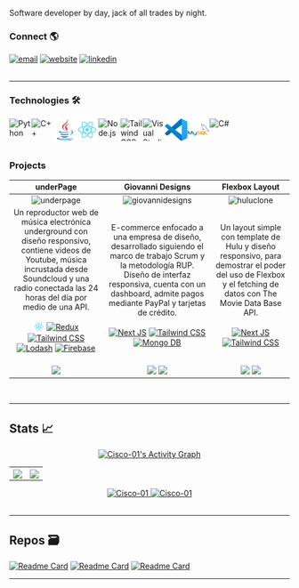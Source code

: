 Software developer by day, jack of all trades by night.

### Connect 🌎
[![email](https://img.shields.io/badge/Email-black?style=for-the-badge&logo=gmail&logoColor=white&labelColor=black)][email]
[![website](https://img.shields.io/badge/Portfolio-black?style=for-the-badge&logo=react&logoColor=white&labelColor=black)][website]
[![linkedin](https://img.shields.io/badge/linkedin-black?style=for-the-badge&logo=linkedin&logoColor=white&labelColor=black)][linkedin]
<br />
<br />

---
### Technologies 🛠
[<img align="left" alt="Python" width="40px" height="40px" src="https://brandslogos.com/wp-content/uploads/images/large/python-logo.png" />][github]
[<img align="left" alt="C++" width="40px" height="40px" src="https://upload.wikimedia.org/wikipedia/commons/thumb/1/18/ISO_C%2B%2B_Logo.svg/1822px-ISO_C%2B%2B_Logo.svg.png" />][github]
[<img align="left" alt="Java" width="40px" height="40px" src="https://raw.githubusercontent.com/devicons/devicon/master/icons/java/java-original.svg" />][github]
[<img align="left" alt="React" width="40px" height="40px" src="https://raw.githubusercontent.com/github/explore/80688e429a7d4ef2fca1e82350fe8e3517d3494d/topics/react/react.png" />][github]
[<img align="left" alt="Node.js" width="40px" height="40px" src="https://user-images.githubusercontent.com/68158625/111181059-a39a2200-85be-11eb-936e-f35d0c02ff0f.png" />][github]
[<img align="left" alt="Tailwind CSS" width="40px" height="40px" src="https://upload.wikimedia.org/wikipedia/commons/d/d5/Tailwind_CSS_Logo.svg" />][github]
[<img align="left" alt="Visual Studio" width="40px" height="40px" src="https://upload.wikimedia.org/wikipedia/commons/5/59/Visual_Studio_Icon_2019.svg" />][github]
[<img align="left" alt="Visual Studio Code" width="40px" height="40px" src="https://raw.githubusercontent.com/github/explore/80688e429a7d4ef2fca1e82350fe8e3517d3494d/topics/visual-studio-code/visual-studio-code.png" />][github]
[<img align="left" alt="mysql" width="40px" height="40px" src="https://raw.githubusercontent.com/devicons/devicon/master/icons/mysql/mysql-original-wordmark.svg" />][github]
[<img align="left" alt="C#" width="40px" height="40px" src="https://www.freeiconspng.com/uploads/c-logo-icon-18.png" />][github]

<br />
<br />
<br />

### Projects

| underPage | Giovanni Designs | Flexbox Layout |
|:------:|:---------:|:----------------------:|
| ![underpage](https://i.imgur.com/rAKhrkp.png) | ![giovannidesigns](https://i.imgur.com/w74NI54.png) | ![huluclone](https://i.imgur.com/MEvDpwi.png) |
| Un reproductor web de música electrónica underground con diseño responsivo, contiene videos de Youtube, música incrustada desde Soundcloud y una radio conectada las 24 horas del día por medio de una API.<br><br>[<img align="center" alt="React" width="20px" height="20px" src="https://raw.githubusercontent.com/github/explore/80688e429a7d4ef2fca1e82350fe8e3517d3494d/topics/react/react.png" />][github] [<img align="center" alt="Redux" width="20px" height="20px" src="https://cdn.freebiesupply.com/logos/large/2x/redux-logo-png-transparent.png" />][github] [<img align="center" alt="Tailwind CSS" width="20px" height="20px" src="https://upload.wikimedia.org/wikipedia/commons/d/d5/Tailwind_CSS_Logo.svg" />][github] [<img align="center" alt="Lodash" width="20px" height="20px" src="https://cdn.freebiesupply.com/logos/large/2x/lodash-logo-png-transparent.png" />][github] [<img align="center" alt="Firebase" width="20px" height="20px" src="https://cdn.freebiesupply.com/logos/large/2x/firebase-1-logo-png-transparent.png" />][github]<br><br> | E-commerce enfocado a una empresa de diseño, desarrollado siguiendo el marco de trabajo Scrum y la metodología RUP. Diseño de interfaz responsiva, cuenta con un dashboard, admite pagos mediante PayPal y tarjetas de crédito.<br><br>[<img align="center" alt="Next JS" width="20px" height="20px" src="https://seeklogo.com/images/N/next-js-logo-8FCFF51DD2-seeklogo.com.png" />][github] [<img align="center" alt="Tailwind CSS" width="20px" height="20px" src="https://upload.wikimedia.org/wikipedia/commons/d/d5/Tailwind_CSS_Logo.svg" />][github] [<img align="center" alt="Mongo DB" width="20px" height="20px" src="https://cdn.worldvectorlogo.com/logos/mongodb-icon-1.svg" />][github] | Un layout simple con template de Hulu y diseño responsivo, para demostrar el poder del uso de Flexbox y el fetching de datos con The Movie Data Base API.<br><br>[<img align="center" alt="Next JS" width="20px" height="20px" src="https://seeklogo.com/images/N/next-js-logo-8FCFF51DD2-seeklogo.com.png" />][github] [<img align="center" alt="Tailwind CSS" width="20px" height="20px" src="https://upload.wikimedia.org/wikipedia/commons/d/d5/Tailwind_CSS_Logo.svg" />][github] |
| <a href="https://underpage-raversound.web.app" target="_blank" rel="noopener noreferrer"><img src="https://img.shields.io/badge/🌐 Website-DC2626"></a> | <a href="https://github.com/Cisco-01/Design-Store-eCommerce"><img src="https://img.shields.io/badge/🔮 Repo-84CC16"></a> <a href="https://giovanni-designs.vercel.app" target="_blank" rel="noopener noreferrer"><img src="https://img.shields.io/badge/🌐 Website-1C1917"></a> | <a href="https://github.com/Cisco-01/hulu-clone-cgcl"><img src="https://img.shields.io/badge/🔮 Repo-15E47D"></a> <a href="https://hulu-clone-cgcl.vercel.app" target="_blank" rel="noopener noreferrer"><img src="https://img.shields.io/badge/🌐 Website-06202A"></a> |

<br />

---
## Stats 📈
<center>
  <a href="https://github.com/Cisco-01/github-readme-activity-graph" target="_blank" rel="noopener noreferrer"><img alt="Cisco-01's Activity Graph" src="https://activity-graph.herokuapp.com/graph?username=Cisco-01&bg_color=0D1117&color=38D252&line=1F6FEA&point=38D252&hide_border=true&hide_title=true&area=true&area_color=FEFEFE" /></a>
  <table>
  <tr>
    <td>
      <img align="center" src="https://github-readme-streak-stats.herokuapp.com/?user=Cisco-01&hide_border=true&theme=github-dark"/>
    </td>
    <td>
      <img align="center" src="https://github-readme-stats.vercel.app/api?username=Cisco-01&count_private=true&hide_border=true&bg_color=0D1117&text_color=38D252&title_color=FEFEFE&icon_color=f5b700&show_icons=true" />
    </td>
    <!--<td>
      <img align="center" src="https://github-readme-stats.vercel.app/api/top-langs?username=Cisco-01&show_icons=true&hide_border=true&bg_color=0D1117&text_color=38D252&icon_color=f5b700&title_color=FEFEFE&langs_count=10&locale=en&layout=compact" alt="Cisco-01" />       </td>-->
  </tr>
  </table>
  <a href="https://github.com/Cisco-01?tab=followers" target="_blank" rel="noopener noreferrer">
    <img src="https://img.shields.io/github/followers/Cisco-01?label=Followers&style=social" alt="Cisco-01">
    <img src="https://komarev.com/ghpvc/?username=Cisco-01&label=Profile%20views&style=flat&color=grey" alt="Cisco-01" />
  </a>

</center>
<br />

---
## Repos 🗃
[![Readme Card](https://github-readme-stats.vercel.app/api/pin/?username=Cisco-01&repo=Design-Store-eCommerce&hide_border=true&bg_color=0D1117&text_color=38D252&icon_color=f5b700&title_color=FEFEFE&show_owner=true)](https://github.com/Cisco-01/Design-Store-eCommerce)
[![Readme Card](https://github-readme-stats.vercel.app/api/pin/?username=Cisco-01&repo=hulu-clone-cgcl&hide_border=true&bg_color=0D1117&text_color=38D252&icon_color=f5b700&title_color=FEFEFE&show_owner=true)](https://github.com/Cisco-01/.vscodeSettings-in-JSON-format)
[![Readme Card](https://github-readme-stats.vercel.app/api/pin/?username=Cisco-01&repo=.vscodeSettings-in-JSON-format&hide_border=true&bg_color=0D1117&text_color=38D252&icon_color=f5b700&title_color=FEFEFE&show_owner=true)](https://github.com/Cisco-01/.vscodeSettings-in-JSON-format)

---

[email]:mailto:giovcasle@gmail.com
[website]: https://cgcl-portfolio.web.app/
[linkedin]: https://www.linkedin.com/in/giovcasle/
[github]: https://github.com/Cisco-01
